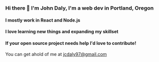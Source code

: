 ### Hi there 👋 I'm John Daly, I'm a web dev in Portland, Oregon
#### I mostly work in React and Node.js
#### I love learning new things and expanding my skillset
#### If your open source project needs help I'd love to contribute!
You can get ahold of me at jcdaly97@gmail.com


<!--
**jcdaly97/jcdaly97** is a ✨ _special_ ✨ repository because its `README.md` (this file) appears on your GitHub profile.

Here are some ideas to get you started:

- 🔭 I’m currently working on ...
- 🌱 I’m currently learning ...
- 👯 I’m looking to collaborate on ...
- 🤔 I’m looking for help with ...
- 💬 Ask me about ...
- 📫 How to reach me: ...
- 😄 Pronouns: ...
- ⚡ Fun fact: ...
-->
